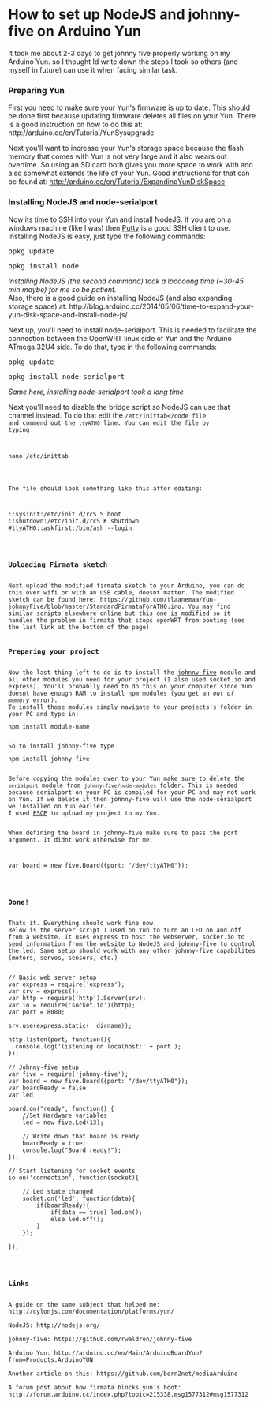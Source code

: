 <h1>How to set up NodeJS and johnny-five on Arduino Yun</h1>

<p>It took me about 2-3 days to get johnny five properly working on my Arduino Yun. so I thought Id write down the steps I took so others (and myself in future) can use it when facing similar task.</p>


<h3>Preparing Yun</h3>
First you need to make sure your Yun's firmware is up to date. This should be done first because updating firmware deletes all files on your Yun. There is a good instruction on how to do this at: <a>http://arduino.cc/en/Tutorial/YunSysupgrade</a>

Next you'll want to increase your Yun's storage space because the flash memory that comes with Yun is not very large and it also wears out overtime. So using an SD card both gives you more space to work with and also somewhat extends the life of your Yun. Good instructions for that can be found at: <a>http://arduino.cc/en/Tutorial/ExpandingYunDiskSpace</a>

<h3>Installing NodeJS and node-serialport</h3>
Now its time to SSH into your Yun and install NodeJS. If you are on a windows machine (like I was) then <a href="http://www.chiark.greenend.org.uk/~sgtatham/putty/download.html">Putty</a> is a good SSH client to use. Installing NodeJS is easy, just type the following commands:
<pre>opkg update</pre>
<pre>opkg install node</pre>
<i>Installing NodeJS (the second command) took a looooong time (~30-45 min maybe) for me so be patient.</i><br>
Also, there is a good guide on installing NodeJS (and also expanding storage space) at: <a>http://blog.arduino.cc/2014/05/06/time-to-expand-your-yun-disk-space-and-install-node-js/</a>

Next up, you'll need to install node-serialport. This is needed to facilitate the connection between the OpenWRT linux side of Yun and the Arduino ATmega 32U4 side. To do that, type in the following commands:
<pre>opkg update</pre>
<pre>opkg install node-serialport</pre>
<i>Same here, installing node-serialport took a long time</i><br>

Next you'll need to disable the bridge script so NodeJS can use that channel instead. To do that edit the <code>/etc/inittab</code file and commend out the <code>ttyATH0</code> line. You can edit the file by typing
<pre>nano /etc/inittab</pre>
The file should look something like this after editing:
<pre>
::sysinit:/etc/init.d/rcS S boot
::shutdown:/etc/init.d/rcS K shutdown
#ttyATH0::askfirst:/bin/ash --login
</pre>

<h3>Uploading Firmata sketch</h3>
Next upload the modified firmata sketch to your Arduino, you can do this over wifi or with an USB cable, doesnt matter. The modified sketch can be found here: <a>https://github.com/tlaanemaa/Yun-johnnyFive/blob/master/StandardFirmataForATH0.ino</a>. You may find similar scripts elsewhere online but this one is modified so it handles the problem in firmata that stops openWRT from booting (see the last link at the bottom of the page).

<h3>Preparing your project</h3>
Now the last thing left to do is to install the <a href="https://github.com/rwaldron/johnny-five">johnny-five</a> module and all other modules you need for your project (I also used socket.io and express). You'll probablly need to do this on your computer since Yun doesnt have enough RAM to install npm modules (you get an <i>out of memory</i> error).
To install those modules simply navigate to your projects's folder in your PC and type in:
<pre>npm install module-name</pre>
So to install johnny-five type 
<pre>npm install johnny-five</pre>
Before copying the modules over to your Yun make sure to delete the <code>serialport</code> module from <code>johnny-five/node-modules</code> folder. This is needed because serialport on your PC is compiled for your PC and may not work on Yun. If we delete it then johnny-five will use the node-serialport we installed on Yun earlier.
I used <a href="http://www.chiark.greenend.org.uk/~sgtatham/putty/download.html">PSCP</a> to upload my project to my Yun.

When defining the board in johnny-five make sure to pass the port argument. It didnt work otherwise for me.
<pre>var board = new five.Board({port: "/dev/ttyATH0"});</pre>

<h3>Done!</h3>
Thats it. Everything should work fine now.
Below is the server script I used on Yun to turn an LED on and off from a website. It uses express to host the webserver, socker.io to send information from the website to NodeJS and johnny-five to control the led. Same setup should work with any other johnny-five capabilites (motors, servos, sensors, etc.)

<pre>
// Basic web server setup
var express = require('express');
var srv = express();
var http = require('http').Server(srv);
var io = require('socket.io')(http);
var port = 8080;

srv.use(express.static(__dirname));

http.listen(port, function(){
  console.log('listening on localhost:' + port );
});

// Johnny-five setup
var five = require('johnny-five');
var board = new five.Board({port: "/dev/ttyATH0"});
var boardReady = false
var led

board.on("ready", function() {	
	//Set Hardware variables
	led = new five.Led(13);
	
	// Write down that board is ready
	boardReady = true;
	console.log("Board ready!");
});

// Start listening for socket events
io.on('connection', function(socket){

	// Led state changed
	socket.on('led', function(data){
		if(boardReady){
			if(data == true) led.on();
			else led.off();
		}
	});
	
});
</pre>


<h3>Links</h3>
A guide on the same subject that helped me: <a>http://cylonjs.com/documentation/platforms/yun/</a><br>
NodeJS: <a>http://nodejs.org/</a><br>
johnny-five: <a>https://github.com/rwaldron/johnny-five</a><br>
Arduino Yun: <a>http://arduino.cc/en/Main/ArduinoBoardYun?from=Products.ArduinoYUN</a><br>
Another article on this: <a>https://github.com/born2net/mediaArduino</a><br>
A forum post about how firmata blocks yun's boot: <a>http://forum.arduino.cc/index.php?topic=215338.msg1577312#msg1577312</a><br>
